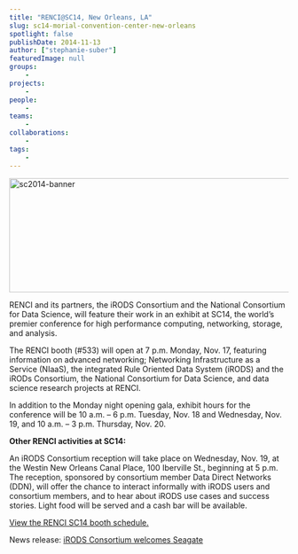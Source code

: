 ```yaml
---
title: "RENCI@SC14, New Orleans, LA"
slug: sc14-morial-convention-center-new-orleans
spotlight: false
publishDate: 2014-11-13
author: ["stephanie-suber"]
featuredImage: null
groups:
    - 
projects:
    - 
people:
    - 
teams: 
    - 
collaborations:
    - 
tags:
    - 
---
```

<img class="alignleft size-news-large wp-image-13845" src="https://renci.org/wp-content/uploads/2014/11/sc2014-banner-640x206.png" alt="sc2014-banner" width="640" height="206" />

RENCI and its partners, the iRODS Consortium and the National Consortium for Data Science, will feature their work in an exhibit at SC14, the world’s premier conference for high performance computing, networking, storage, and analysis.

<!--more-->

The RENCI booth (#533) will open at 7 p.m. Monday, Nov. 17, featuring information on advanced networking; Networking Infrastructure as a Service (NIaaS), the integrated Rule Oriented Data System (iRODS) and the iRODs Consortium, the National Consortium for Data Science, and data science research projects at RENCI.

In addition to the Monday night opening gala, exhibit hours for the conference will be 10 a.m. – 6 p.m. Tuesday, Nov. 18 and Wednesday, Nov. 19, and 10 a.m. – 3 p.m. Thursday, Nov. 20.

<strong>Other RENCI activities at SC14:</strong>

An iRODS Consortium reception will take place on Wednesday, Nov. 19, at the Westin New Orleans Canal Place, 100 Iberville St., beginning at 5 p.m. The reception, sponsored by consortium member Data Direct Networks (DDN), will offer the chance to interact informally with iRODS users and consortium members, and to hear about iRODS use cases and success stories. Light food will be served and a cash bar will be available.

<a href="https://renci.org/sc2014-booth-schedule/" target="_blank">View the RENCI SC14 booth schedule.</a>

News release: <a href="https://renci.org/news/irods-consortium-new-member-seagate/" target="_blank">iRODS Consortium welcomes Seagate</a>
